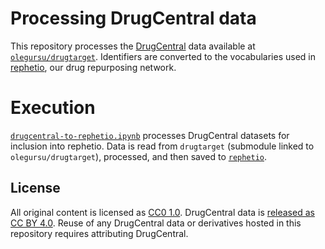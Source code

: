 # Processing DrugCentral data

This repository processes the [DrugCentral](http://datascience.unm.edu/drugdb/ "DrugCentral database at UNM") data available at [`olegursu/drugtarget`](https://github.com/olegursu/drugtarget). Identifiers are converted to the vocabularies used in [rephetio](http://doi.org/10.15363/thinklab.4), our drug repurposing network.

# Execution

[`drugcentral-to-rephetio.ipynb`](drugcentral-to-rephetio.ipynb) processes DrugCentral datasets for inclusion into rephetio. Data is read from `drugtarget` (submodule linked to `olegursu/drugtarget`), processed, and then saved to [`rephetio`](rephetio).

## License

All original content is licensed as [CC0 1.0](https://creativecommons.org/publicdomain/zero/1.0/). DrugCentral data is [released as CC BY 4.0](https://github.com/olegursu/drugtarget/blob/master/LICENSE). Reuse of any DrugCentral data or derivatives hosted in this repository requires attributing DrugCentral.
